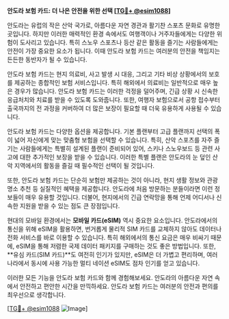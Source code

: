 **안도라 보험 카드: 더 나은 안전을 위한 선택 [[TG💪+ @esim1088](https://t.me/s/esim1088)]**

안도라는 유럽의 작은 산악 국가로, 아름다운 자연 경관과 활기찬 스포츠 문화로 유명한 곳입니다. 하지만 이러한 매력적인 환경 속에서도 여행객이나 거주자들에게는 다양한 위험이 도사리고 있습니다. 특히 스노우 스포츠나 등산 같은 활동을 즐기는 사람들에게는 안전이 가장 중요한 요소가 됩니다. 이때 안도라 보험 카드는 여러분의 안전을 책임지는 든든한 동반자가 될 수 있습니다.

안도라 보험 카드는 현지 의료비, 사고 발생 시 대응, 그리고 기타 비상 상황에서의 보호를 제공하는 종합적인 보험 서비스입니다. 특히 해외에서 의료비는 일반적으로 매우 높은 경우가 많습니다. 안도라 보험 카드는 이러한 걱정을 덜어주며, 긴급 상황 시 신속한 응급처치와 치료를 받을 수 있도록 도와줍니다. 또한, 여행자 보험으로서 공항 접수부터 출국까지의 전 과정을 커버하여 더 많은 보장이 필요할 때 더욱 유용하게 사용될 수 있습니다.

안도라 보험 카드는 다양한 옵션을 제공합니다. 기본 플랜부터 고급 플랜까지 선택의 폭이 넓어 자신에게 맞는 맞춤형 보험을 선택할 수 있습니다. 특히, 산악 스포츠를 자주 즐기는 사람들에게는 특별히 설계된 플랜이 준비되어 있어, 스키나 스노우보드 등 관련 사고에 대한 추가적인 보장을 받을 수 있습니다. 이러한 특별 플랜은 안도라의 눈 덮인 산악 지역에서의 활동을 즐길 때 필수적인 선택이 될 것입니다.

또한, 안도라 보험 카드는 단순히 보험만 제공하는 것이 아니라, 현지 생활 정보와 관광 명소 추천 등 실질적인 혜택을 제공합니다. 안도라에 처음 방문하는 분들이라면 이런 정보들이 매우 유용할 것입니다. 더불어, 현지에서의 긴급 연락망을 통해 언제 어디서나 신속한 지원을 받을 수 있는 점도 큰 장점입니다.

현대의 모바일 환경에서는 **모바일 카드(eSIM)** 역시 중요한 요소입니다. 안도라에서의 통신을 위해 eSIM을 활용하면, 번거롭게 물리적 SIM 카드를 교체하지 않아도 데이터나 전화 서비스를 바로 이용할 수 있습니다. 특히 해외에서의 통신 요금은 매우 비싸기 때문에, eSIM을 통해 저렴한 국제 데이터 패키지를 구매하는 것도 좋은 방법입니다. 또한, **유심 카드(SIM 카드)**도 여전히 인기가 있지만, eSIM은 더 가볍고 편리하며, 여러 나라에서 동시에 사용 가능한 멀티 네이션 eSIM도 점차 인기를 얻고 있습니다.

이러한 모든 기능을 안도라 보험 카드와 함께 경험해보세요. 안도라의 아름다운 자연 속에서 안전하고 편안한 시간을 만끽하세요. 안도라 보험 카드는 여러분의 안전과 편의를 최우선으로 생각합니다. 

[[TG💪+ @esim1088](https://t.me/s/esim1088) ![Image](https://i.postimg.cc/Y0z9fWf4/image.png)]